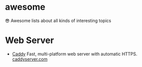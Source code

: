 # awesome
😎 Awesome lists about all kinds of interesting topics


# Web Server
- [Caddy](https://github.com/caddyserver/caddy)    Fast, multi-platform web server with automatic HTTPS.    [caddyserver.com](https://caddyserver.com)
